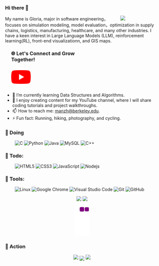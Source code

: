 ### Hi there 👋

<img align="right" width="25%" auto src="https://i.imgur.com/kdKhgx6.gif">
My name is Gloria, major in software engineering，focuses on simulation modeling, model evaluation，optimization in supply chains, logistics, manufacturing, healthcare, and many other industries. I have a keen interest in Large Language Models (LLM), reinforcement learning(RL), front-end visualizationn, and GIS maps.
  <div style="flex: 1; max-width: 45%; text-align: left; margin-left: 20px;">
        <h3>🌐 Let's Connect and Grow Together!</h3>
        <p>
            </a>
            <a href="https://www.youtube.com/@manzhang6418" target="_blank" style="text-decoration: none;">
                <img src="https://raw.githubusercontent.com/CLorant/readme-social-icons/main/large/filled/youtube.svg" alt="YouTube">
            </a>
        </p>
  </div>

- 🌱 I’m currently learning Data Structures and Algorithms.
- 👯 I enjoy creating content for my YouTube channel, where I will share coding tutorials and project walkthroughs.
- 📫 How to reach me: manzh@berkeley.edu.
- ⚡ Fun fact: Running, hiking, photography, and cycling.

### 💪 Doing 

&emsp;&emsp;
![C](https://img.shields.io/badge/c-%2300599C.svg?style=flat-square&logo=c&logoColor=white)
![Python](https://img.shields.io/badge/-Python-pink?style=flat-square&logo=Python)
![Java](https://img.shields.io/badge/-java-yellow?style=flat-square&logo=java)
![MySQL](https://img.shields.io/badge/mysql-%2300f.svg?style=flat-square&logo=mysql&logoColor=white)
![C++](https://img.shields.io/badge/-C++-00599C?style=flat-square&logo=c)

### 🧠 Todo:

&emsp;&emsp;
![HTML5](https://img.shields.io/badge/-HTML5-E34F26?style=flat-square&logo=html5&logoColor=white)
![CSS3](https://img.shields.io/badge/-CSS3-1572B6?style=flat-square&logo=css3)
![JavaScript](https://img.shields.io/badge/-JavaScript-oringe?style=flat-square&logo=javascript)
![Nodejs](https://img.shields.io/badge/-Nodejs-c0ebd?style=flat-square&logo=Node.js)

### 🧰 Tools:

&emsp;&emsp;
![Linux](https://img.shields.io/badge/Linux-FCC624?style=style=flat-square&logo=linux&logoColor=black)
![Google Chrome](https://img.shields.io/badge/Chrome-4285F4?style=flat-square&logo=GoogleChrome&logoColor=white)
![Visual Studio Code](https://img.shields.io/badge/-Visual%20Studio%20Code-007ACC?style=flat-square&logo=Visual%20Studio%20Code&logoColor=fff)
![Git](https://img.shields.io/badge/-Git-FCC624?style=flat-square&logo=git)
![GitHub](https://img.shields.io/badge/-GitHub-pink?style=flat-square&logo=github)



<!-- GitHub数据统计 -->

<div align="center">
    <img   height="150px" src="https://github-readme-stats.vercel.app/api/top-langs/?username=mluckydream&layout=compact&theme=graywhite" />
    <img   height="150px" src="https://github-readme-stats.vercel.app/api?username=mluckydream" />
</div>
<div align="center"><img src="https://github.com/mluckydream/mluckydream/blob/output/github-contribution-grid-snake.gif" /></div>


### 🚀 Action 

<!-- 连续提交代码天数记录 -->

<p align="center">
  <img width="150" src="https://cdn.jsdelivr.net/gh/sun0225SUN/photos/images/202108300310676.png" />
  <img align="center" src="https://github-readme-streak-stats.herokuapp.com/?user=mluckydream&theme=dark&hide_border=true" />
  <img width="150" src="https://cdn.jsdelivr.net/gh/sun0225SUN/photos/images/202108300312623.png" />
</p>
